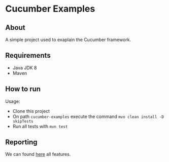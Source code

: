 # Cucumber Examples

## About

A simple project used to exaplain the Cucumber framework.

## Requirements

- Java JDK 8
- Maven

## How to run

Usage: 
  - Clone this project
  - On path `cucumber-examples` execute the command `mvn clean install -D skipTests`
  - Run all tests with `mvn test`

## Reporting

We can found [here](https://app.cucumber.pro/projects/cucumber-examples/documents/branch/master/src/test/resources/features/calculadora.feature) all features.